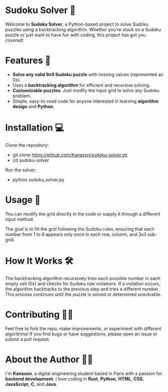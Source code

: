 # Sudoku Solver 🧩
Welcome to **Sudoku Solver**, a Python-based project to solve Sudoku puzzles using a backtracking algorithm. Whether you're stuck on a Sudoku puzzle or just want to have fun with coding, this project has got you covered!

# Features 🌟
- **Solve any valid 9x9 Sudoku puzzle** with missing values (represented as 0s).
- Uses a **backtracking algorithm** for efficient and recursive solving.
- **Customizable puzzles**: Just modify the input grid to solve any Sudoku problem.
- Simple, easy-to-read code for anyone interested in learning **algorithm design** and **Python**.

# Installation 💻
Clone the repository:
- git clone https://github.com/Kanason/sudoku-solver.git
- cd sudoku-solver

Run the solver:
- python sudoku_solver.py

# Usage 🚀
You can modify the grid directly in the code or supply it through a different input method.

The goal is to fill the grid following the Sudoku rules, ensuring that each number from 1 to 9 appears only once in each row, column, and 3x3 sub-grid.

# How It Works 🛠️
The backtracking algorithm recursively tries each possible number in each empty cell (0s) and checks for Sudoku rule violations. If a violation occurs, the algorithm backtracks to the previous step and tries a different number. This process continues until the puzzle is solved or determined unsolvable.

# Contributing 🧑‍💻
Feel free to fork the repo, make improvements, or experiment with different algorithms! If you find bugs or have suggestions, please open an issue or submit a pull request.

# About the Author 👨‍💻
I'm **Kanason**, a digital engineering student based in Paris with a passion for **backend development**. I love coding in **Rust**, **Python**, **HTML**, **CSS**, **JavaScript**, **C**, and **Java**. 

